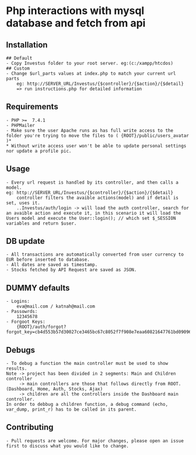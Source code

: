 # Php interactions with mysql database and fetch from api

## Installation
    ## Default
    - Copy Investus folder to your root server. eg:(c:/xampp/htcdos)
    ## Custom
    - Change $url_parts values at index.php to match your current url parts
        eg: http://SERVER_URL/Investus/{$controller}/{$action}/{$detail}
        => run instructions.php for detailed information

## Requirements
    - PHP >=  7.4.1
    - PHPMailer
    - Make sure the user Apache runs as has full write access to the folder you're trying to move the files to ( {ROOT}/public/users_avatar )*
    * Without write access user won't be able to update personal settings nor update a profile pic.

## Usage
    - Every url request is handled by its controller, and then calls a model.
    eg: http://SERVER_URL/Investus/{$controller}/{$action}/{$detail}
        controller filters the avaible actions(model) and if detail is set, uses it.
        ..Investus/auth/login -> will load the auth controller, search for an avaible action and execute it, in this scenario it will load the Users model and execute the User::login(); // which set $_SESSION variables and return $user.

## DB update
    - All transactions are automatically converted from user currency to EUR before inserted to database.
    - All dates are saved as timestamp.
    - Stocks fetched by API Request are saved as JSON.

## DUMMY defaults
    - Logins:
        eva@mail.com / katnah@mail.com
    - Passowrds:
        12345678
    - Forgoot Keys: 
        {ROOT}/auth/forgot?forgot_key=cb4d553b57d30027ce3465bc67c8052f7f908e7eaa60821647761bd0909657a5
        
## Debugs
    - To debug a function the main controller must be used to show results.
    Note -> project has been divided in 2 segments: Main and Children controller
         -> main controllers are those that follows directly from ROOT. (Dashboard, Home, Auth, Stocks, Ajax)
         -> children are all the controllers inside the Dashboard main controller.
    In order to debbug a children function, a debug command (echo, var_dump, print_r) has to be called in its parent.

## Contributing
    - Pull requests are welcome. For major changes, please open an issue first to discuss what you would like to change.